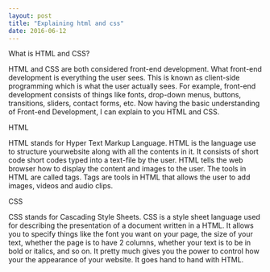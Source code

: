 ```yaml
---
layout: post
title: "Explaining html and css"
date: 2016-06-12
---
```


What is HTML and CSS?

HTML and CSS are both considered front-end development. What front-end development is everything the user sees. This is known as client-side programming which is what the user actually sees. For example, front-end development consists of things like fonts, drop-down menus, buttons, transitions, sliders, contact forms, etc. Now having the basic understanding of Front-end Development, I can explain to you HTML and CSS.

HTML

HTML stands for Hyper Text Markup Language. HTML is the language use to structure yourwebsite along with all the contents in it. It consists of short code short codes typed into a text-file by the user. HTML tells the web browser how to display the content and images to the user. The tools in HTML are called tags. Tags are tools in HTML that allows the user to add images, videos and audio clips.

CSS

CSS stands for Cascading Style Sheets. CSS is a style sheet language used for describing the presentation of a document written in a HTML. It allows you to specify things like the font you want on your page, the size of your text, whether the page is to have 2 columns, whether your text is to be in bold or italics, and so on. It pretty much gives you the power to control how your the appearance of your website. It goes hand to hand with HTML. 